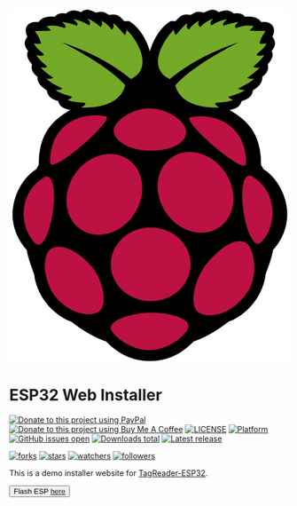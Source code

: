 <p align="center">
  <img class="comment" src="images/UIWare.svg" alt="UI-Ware"/>
</p>

# ESP32 Web Installer
[![Donate to this project using PayPal](https://shields.io/badge/Paypal-Donate-blue?logo=paypal&style=flat)](https://www.paypal.com/donate/?business=2667RS4MQ9M5Y&no_recurring=1&item_name=Please+support+me+if+you+like+my+work.+Thank+you%21&currency_code=EUR)
[![Donate to this project using Buy Me A Coffee](https://shields.io/badge/Buy%20me%20a%20coffee-Donate-yellow?logo=buymeacoffee&style=flat)](https://buymeacoff.ee/mcpat)
[![LICENSE](https://shields.io/badge/license-GPL-lightgrey)](https://raw.githubusercontent.com/mcpat-it/TagReader/main/LICENSE)
[![Platform](https://shields.io/badge/platform-esp32--s3%20(waveshare)-lightgrey)](https://github.com/mcpat-it/TagReader)
[![GitHub issues open](https://img.shields.io/github/issues/mcpat-it/TagReader.svg)](https://github.com/mcpat-it/TagReader/issues)
[![Downloads total](https://img.shields.io/github/downloads/mcpat-it/TagReader/total)](https://github.com/mcpat-it/TagReader/releases)
[![Latest release](https://img.shields.io/github/v/release/mcpat-it/TagReader)](https://github.com/mcpat-it/TagReader/releases)

[![forks](https://img.shields.io:/github/forks/mcpat-it/TagReader?style=social)](https://github.com/mcpat-it/TagReader)
[![stars](https://img.shields.io:/github/stars/mcpat-it/TagReader?style=social)](https://github.com/mcpat-it/TagReader)
[![watchers](https://img.shields.io:/github/watchers/mcpat-it/TagReader?style=social)](https://github.com/mcpat-it/TagReader)
[![followers](https://img.shields.io:/github/followers/mcpat-it?style=social)](https://github.com/mcpat-it)

This is a demo installer website for [TagReader-ESP32](https://github.com/mcpat-it/TagReader).

<!--[Visit installer website](https://tagreader.mcpat.com/)-->
<!--<div class="meta_for_parser" style="visibility:hidden">-->
  <button onclick="getElementById('demo').innerHTML=Date()">Flash ESP <a class="comment" href="https://tagreader.mcpat.com/">here</a></button>
  <p id="demo"></p>
<!--</div>-->
<!--<p align="center">
  <a class="comment" href="https://tagreader.mcpat.com/">Visit installer website</a>
</p>-->

